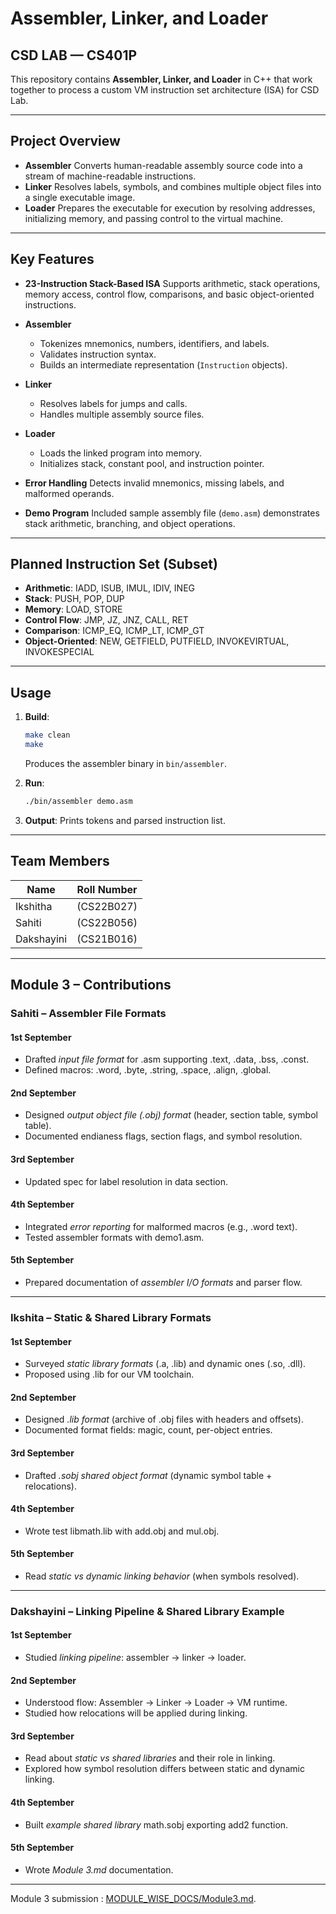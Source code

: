 
# Assembler, Linker, and Loader 
## CSD LAB — CS401P
This repository contains **Assembler, Linker, and Loader** in C++ that work together to process a custom VM instruction set architecture (ISA) for CSD Lab.

---

## Project Overview


* **Assembler**
  Converts human-readable assembly source code into a stream of machine-readable instructions.
* **Linker**
  Resolves labels, symbols, and combines multiple object files into a single executable image.
* **Loader**
  Prepares the executable for execution by resolving addresses, initializing memory, and passing control to the virtual machine.


---

## Key Features

* **23-Instruction Stack-Based ISA**
  Supports arithmetic, stack operations, memory access, control flow, comparisons, and basic object-oriented instructions.
* **Assembler**

  * Tokenizes mnemonics, numbers, identifiers, and labels.
  * Validates instruction syntax.
  * Builds an intermediate representation (`Instruction` objects).
* **Linker**

  * Resolves labels for jumps and calls.
  * Handles multiple assembly source files.
* **Loader**

  * Loads the linked program into memory.
  * Initializes stack, constant pool, and instruction pointer.
* **Error Handling**
  Detects invalid mnemonics, missing labels, and malformed operands.
* **Demo Program**
  Included sample assembly file (`demo.asm`) demonstrates stack arithmetic, branching, and object operations.

---



## Planned Instruction Set (Subset)

* **Arithmetic**: IADD, ISUB, IMUL, IDIV, INEG
* **Stack**: PUSH, POP, DUP
* **Memory**: LOAD, STORE
* **Control Flow**: JMP, JZ, JNZ, CALL, RET
* **Comparison**: ICMP\_EQ, ICMP\_LT, ICMP\_GT
* **Object-Oriented**: NEW, GETFIELD, PUTFIELD, INVOKEVIRTUAL, INVOKESPECIAL

---

## Usage

1. **Build**:

   ```bash
   make clean
   make
   ```

   Produces the assembler binary in `bin/assembler`.

2. **Run**:

   ```bash
   ./bin/assembler demo.asm
   ```

3. **Output**:
   Prints tokens and parsed instruction list.

---

## Team Members

| Name       | Roll Number |
| ---------- | ----------- |
| Ikshitha | (CS22B027)  |
| Sahiti | (CS22B056)  |
| Dakshayini | (CS21B016)  |

---
## Module 3 – Contributions


### Sahiti – Assembler File Formats

#### 1st September

* Drafted *input file format* for .asm supporting .text, .data, .bss, .const.
* Defined macros: .word, .byte, .string, .space, .align, .global.

#### 2nd September

* Designed *output object file (.obj) format* (header, section table, symbol table).
* Documented endianess flags, section flags, and symbol resolution.

#### 3rd September

* Updated spec for label resolution in data section.

#### 4th September

* Integrated *error reporting* for malformed macros (e.g., .word text).
* Tested assembler formats with demo1.asm.

#### 5th September

* Prepared documentation of *assembler I/O formats* and parser flow.


---

### Ikshita – Static & Shared Library Formats

#### 1st September

* Surveyed *static library formats* (.a, .lib) and dynamic ones (.so, .dll).
* Proposed using .lib for our VM toolchain.

#### 2nd September

* Designed *.lib format* (archive of .obj files with headers and offsets).
* Documented format fields: magic, count, per-object entries.

#### 3rd September

* Drafted *.sobj shared object format* (dynamic symbol table + relocations).

#### 4th September

* Wrote test libmath.lib with add.obj and mul.obj.

#### 5th September

* Read *static vs dynamic linking behavior* (when symbols resolved).


---

### Dakshayini – Linking Pipeline & Shared Library Example

#### 1st September
* Studied *linking pipeline*: assembler → linker → loader.

#### 2nd September
* Understood flow: Assembler → Linker → Loader → VM runtime.
* Studied how relocations will be applied during linking.

#### 3rd September
* Read about *static vs shared libraries* and their role in linking.
* Explored how symbol resolution differs between static and dynamic linking.

#### 4th September
* Built *example shared library* math.sobj exporting add2 function.

#### 5th September
* Wrote *Module 3.md* documentation.

---

 Module 3 submission : [MODULE_WISE_DOCS/Module3.md](MODULE_WISE_DOCS/Module3.md).


